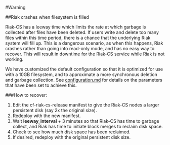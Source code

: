 #Warning

##Riak crashes when filesystem is filled

Riak-CS has a leeway time which limits the rate at which garbage is collected after files have been deleted. If users write and delete too many files within this time period, there is a chance that the underlying Riak system will fill up. This is a dangerous scenario, as when this happens, Riak crashes rather than going into read-only mode, and has no easy way to recover. This will result in downtime for the Riak-CS service while Riak is not working.

We have customized the default configuration so that it is optimized for use with a 10GB filesystem, and to approximate a more synchronous deletion and garbage collection. See [configuration.md](configuration.md) for details on the parameters that have been set to achieve this.

###How to recover:

1. Edit the cf-riak-cs-release manifest to give the Riak-CS nodes a larger persistent disk (say 2x the original size).
1. Redeploy with the new manifest.
1. Wait __leeway_interval__ + 3 minutes so that Riak-CS has time to garbage collect, and Riak has time to initiate block merges to reclaim disk space. 
1. Check to see how much disk space has been reclaimed.
1. If desired, redeploy with the original persistent disk size.
